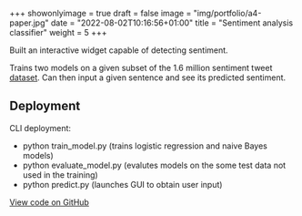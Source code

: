 +++
showonlyimage = true
draft = false
image = "img/portfolio/a4-paper.jpg"
date = "2022-08-02T10:16:56+01:00"
title = "Sentiment analysis classifier"
weight = 5
+++

Built an interactive widget capable of detecting sentiment. 
<!--more-->

Trains two models on a given subset of the 1.6 million sentiment tweet [dataset](https://www.kaggle.com/datasets/kazanova/sentiment140). Can then input a given sentence and see its predicted sentiment.


## Deployment

CLI deployment:
- python train_model.py (trains logistic regression and naive Bayes models)
- python evaluate_model.py (evalutes models on the some test data not used in the training)
- python predict.py (launches GUI to obtain user input)

[View code on GitHub](https://github.com/jovanneste/sentimentAnalysisClassifier)

